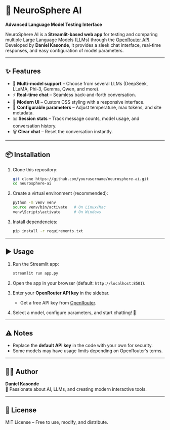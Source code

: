# 🧠 NeuroSphere AI

**Advanced Language Model Testing Interface**

NeuroSphere AI is a **Streamlit-based web app** for testing and comparing multiple Large Language Models (LLMs) through the [OpenRouter API](https://openrouter.ai/).  
Developed by **Daniel Kasonde**, it provides a sleek chat interface, real-time responses, and easy configuration of model parameters.

---

## ✨ Features
- 🚀 **Multi-model support** – Choose from several LLMs (DeepSeek, LLaMA, Phi-3, Gemma, Qwen, and more).
- ⚡ **Real-time chat** – Seamless back-and-forth conversation.
- 🎨 **Modern UI** – Custom CSS styling with a responsive interface.
- 🔧 **Configurable parameters** – Adjust temperature, max tokens, and site metadata.
- 📊 **Session stats** – Track message counts, model usage, and conversation history.
- 🗑️ **Clear chat** – Reset the conversation instantly.

---

## 📦 Installation

1. Clone this repository:
   ```bash
   git clone https://github.com/yourusername/neurosphere-ai.git
   cd neurosphere-ai
   ```

2. Create a virtual environment (recommended):
   ```bash
   python -m venv venv
   source venv/bin/activate   # On Linux/Mac
   venv\Scripts\activate      # On Windows
   ```

3. Install dependencies:
   ```bash
   pip install -r requirements.txt
   ```

---

## ▶️ Usage

1. Run the Streamlit app:
   ```bash
   streamlit run app.py
   ```

2. Open the app in your browser (default: `http://localhost:8501`).

3. Enter your **OpenRouter API key** in the sidebar.  
   - Get a free API key from [OpenRouter](https://openrouter.ai/).

4. Select a model, configure parameters, and start chatting! 🎉

---

## ⚠️ Notes
- Replace the **default API key** in the code with your own for security.  
- Some models may have usage limits depending on OpenRouter’s terms.

---

## 👨‍💻 Author
**Daniel Kasonde**  
🚀 Passionate about AI, LLMs, and creating modern interactive tools.

---

## 📜 License
MIT License – Free to use, modify, and distribute.
